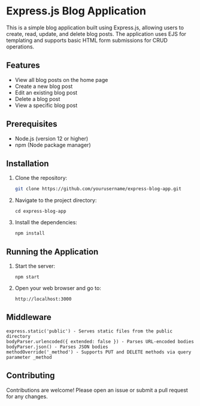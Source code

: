 # Express.js Blog Application

This is a simple blog application built using Express.js, allowing users to create, read, update, and delete blog posts. The application uses EJS for templating and supports basic HTML form submissions for CRUD operations.

## Features

- View all blog posts on the home page
- Create a new blog post
- Edit an existing blog post
- Delete a blog post
- View a specific blog post

## Prerequisites

- Node.js (version 12 or higher)
- npm (Node package manager)

## Installation

1. Clone the repository:
   ```sh
   git clone https://github.com/yourusername/express-blog-app.git

2. Navigate to the project directory:
   ```
   cd express-blog-app
   
3. Install the dependencies:
   ```
   npm install
   
## Running the Application
1. Start the server:
   ```
   npm start
   
2. Open your web browser and go to:
   ```
   http://localhost:3000
## Middleware
  ```
  express.static('public') - Serves static files from the public directory
  bodyParser.urlencoded({ extended: false }) - Parses URL-encoded bodies
  bodyParser.json() - Parses JSON bodies
  methodOverride('_method') - Supports PUT and DELETE methods via query parameter _method
```
## Contributing
Contributions are welcome! Please open an issue or submit a pull request for any changes.